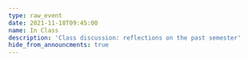```yaml
---
type: raw_event
date: 2021-11-18T09:45:00
name: In Class
description: 'Class discussion: reflections on the past semester'
hide_from_announcments: true
---
```

